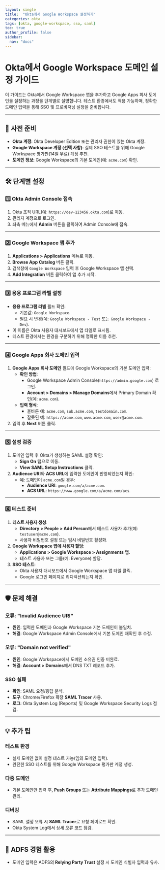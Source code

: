```yaml
---
layout: single
title:  "Okta에서 Google Workspace 설정하기"
categories: okta
tags: [okta, google-workspace, sso, saml]
toc: true
author_profile: false
sidebar:
  nav: "docs"
---
```


# Okta에서 Google Workspace 도메인 설정 가이드

이 가이드는 Okta에서 Google Workspace 앱을 추가하고 Google Apps 회사 도메인을 설정하는 과정을 단계별로 설명합니다. 테스트 환경에서도 적용 가능하며, 정확한 도메인 입력을 통해 SSO 및 프로비저닝 설정을 준비합니다.

---

## 🔧 사전 준비

- **Okta 계정**: Okta Developer Edition 또는 관리자 권한이 있는 Okta 계정.
- **Google Workspace 계정 (선택 사항)**: 실제 SSO 테스트를 위해 Google Workspace 평가판(14일 무료) 계정 추천.
- **도메인 정보**: Google Workspace의 기본 도메인(예: `acme.com`) 확인.

---

## 🛠️ 단계별 설정

### 1️⃣ Okta Admin Console 접속
1. Okta 조직 URL(예: `https://dev-123456.okta.com`)로 이동.
2. 관리자 계정으로 로그인.
3. 좌측 메뉴에서 **Admin** 버튼을 클릭하여 Admin Console에 접속.

---

### 2️⃣ Google Workspace 앱 추가
1. **Applications > Applications** 메뉴로 이동.
2. **Browse App Catalog** 버튼 클릭.
3. 검색창에 `Google Workspace` 입력 후 Google Workspace 앱 선택.
4. **Add Integration** 버튼 클릭하여 앱 추가 시작.

---

### 3️⃣ 응용 프로그램 라벨 설정
- **응용 프로그램 라벨** 필드 확인:
  - 기본값: `Google Workspace`.
  - 필요 시 변경(예: `Google Workspace - Test` 또는 `Google Workspace - Dev`).
- 이 이름은 Okta 사용자 대시보드에서 앱 타일로 표시됨.
- 테스트 환경에서는 환경을 구분하기 위해 명확한 이름 추천.

---

### 4️⃣ Google Apps 회사 도메인 입력
1. **Google Apps 회사 도메인** 필드에 Google Workspace의 기본 도메인 입력:
   - **확인 방법**:
     - Google Workspace Admin Console(`https://admin.google.com`) 로그인.
     - **Account > Domains > Manage Domains**에서 Primary Domain 확인(예: `acme.com`).
   - **입력 형식**:
     - 올바른 예: `acme.com`, `sub.acme.com`, `testdomain.com`.
     - 잘못된 예: `https://acme.com`, `www.acme.com`, `user@acme.com`.
2. 입력 후 **Next** 버튼 클릭.

---

### 5️⃣ 설정 검증
1. 도메인 입력 후 Okta가 생성하는 SAML 설정 확인:
   - **Sign On** 탭으로 이동.
   - **View SAML Setup Instructions** 클릭.
2. **Audience URI**와 **ACS URL**에 입력한 도메인이 반영되었는지 확인:
   - 예: 도메인이 `acme.com`일 경우:
     - **Audience URI**: `google.com/a/acme.com`.
     - **ACS URL**: `https://www.google.com/a/acme.com/acs`.

---

### 6️⃣ 테스트 준비
1. **테스트 사용자 생성**:
   - **Directory > People > Add Person**에서 테스트 사용자 추가(예: `testuser@acme.com`).
   - 사용자 비밀번호 설정 또는 임시 비밀번호 활성화.
2. **Google Workspace 앱에 사용자 할당**:
   - **Applications > Google Workspace > Assignments** 탭.
   - 테스트 사용자 또는 그룹(예: Everyone) 할당.
3. **SSO 테스트**:
   - Okta 사용자 대시보드에서 Google Workspace 앱 타일 클릭.
   - Google 로그인 페이지로 리디렉션되는지 확인.

---

## 🛡️ 문제 해결

### 오류: "Invalid Audience URI"
- **원인**: 입력한 도메인과 Google Workspace 기본 도메인이 불일치.
- **해결**: Google Workspace Admin Console에서 기본 도메인 재확인 후 수정.

### 오류: "Domain not verified"
- **원인**: Google Workspace에서 도메인 소유권 인증 미완료.
- **해결**: **Account > Domains**에서 DNS TXT 레코드 추가.

### SSO 실패
- **확인**: SAML 요청/응답 분석.
- **도구**: Chrome/Firefox 확장 **SAML Tracer** 사용.
- **로그**: Okta System Log (Reports) 및 Google Workspace Security Logs 점검.

---

## 💡 추가 팁

### 테스트 환경
- 실제 도메인 없이 설정 테스트 가능(임의 도메인 입력).
- 완전한 SSO 테스트를 위해 Google Workspace 평가판 계정 생성.

### 다중 도메인
- 기본 도메인만 입력 후, **Push Groups** 또는 **Attribute Mappings**로 추가 도메인 관리.

### 디버깅
- SAML 설정 오류 시 **SAML Tracer**로 요청 페이로드 확인.
- Okta System Log에서 상세 오류 코드 점검.

---

## 🔗 ADFS 경험 활용
- 도메인 입력은 ADFS의 **Relying Party Trust** 설정 시 도메인 식별자 입력과 유사.